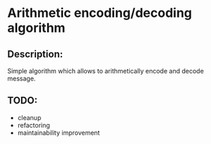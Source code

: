 # Arithmetic encoding/decoding algorithm

## Description:
Simple algorithm which allows to arithmetically encode and decode message.

## TODO:
* cleanup 
* refactoring 
* maintainability improvement
